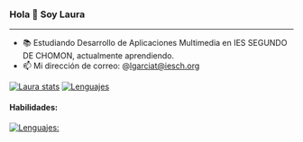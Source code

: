  ###  Hola 👋  Soy Laura
---

- 📚   Estudiando Desarrollo de Aplicaciones Multimedia en IES SEGUNDO DE CHOMON, actualmente aprendiendo. 
- 📫   Mi dirección de correo: @lgarciat@iesch.org



[![Laura stats](https://github-readme-stats.vercel.app/api?username=LauraGarciaTrullenque)](https://github.com/LauraGarciaTrullenque/github-readme-stats)
[![Lenguajes](https://github-readme-stats.vercel.app/api/top-langs/?username=LauraGarciaTrullenque&layout=compact)](https://github.com/LauraGarciaTrullenque/github-readme-stats)

#### Habilidades: 
[![Lenguajes:](https://skillicons.dev/icons?i=html,css,py,java)](https://skillicons.dev)
